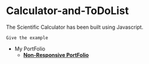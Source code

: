 # Calculator-and-ToDoList
The Scientific Calculator has been built using Javascript.

```
Give the example
```

 - My PortFolio
	  - **[Non-Responsive PortFolio](http://optimistic-heisenberg-446408.bitballoon.com/)**
